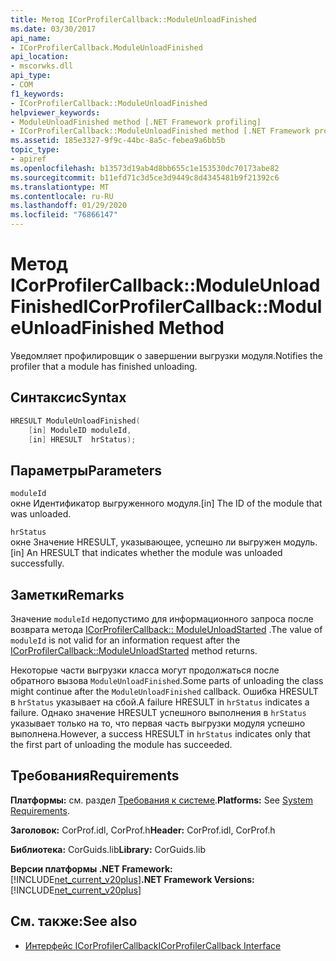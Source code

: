 ```yaml
---
title: Метод ICorProfilerCallback::ModuleUnloadFinished
ms.date: 03/30/2017
api_name:
- ICorProfilerCallback.ModuleUnloadFinished
api_location:
- mscorwks.dll
api_type:
- COM
f1_keywords:
- ICorProfilerCallback::ModuleUnloadFinished
helpviewer_keywords:
- ModuleUnloadFinished method [.NET Framework profiling]
- ICorProfilerCallback::ModuleUnloadFinished method [.NET Framework profiling]
ms.assetid: 185e3327-9f9c-44bc-8a5c-febea9a6bb5b
topic_type:
- apiref
ms.openlocfilehash: b13573d19ab4d8bb655c1e153530dc70173abe82
ms.sourcegitcommit: b11efd71c3d5ce3d9449c8d4345481b9f21392c6
ms.translationtype: MT
ms.contentlocale: ru-RU
ms.lasthandoff: 01/29/2020
ms.locfileid: "76866147"
---
```

# <a name="icorprofilercallbackmoduleunloadfinished-method"></a><span data-ttu-id="9516a-102">Метод ICorProfilerCallback::ModuleUnloadFinished</span><span class="sxs-lookup"><span data-stu-id="9516a-102">ICorProfilerCallback::ModuleUnloadFinished Method</span></span>
<span data-ttu-id="9516a-103">Уведомляет профилировщик о завершении выгрузки модуля.</span><span class="sxs-lookup"><span data-stu-id="9516a-103">Notifies the profiler that a module has finished unloading.</span></span>  
  
## <a name="syntax"></a><span data-ttu-id="9516a-104">Синтаксис</span><span class="sxs-lookup"><span data-stu-id="9516a-104">Syntax</span></span>  
  
```cpp  
HRESULT ModuleUnloadFinished(  
    [in] ModuleID moduleId,  
    [in] HRESULT  hrStatus);  
```  
  
## <a name="parameters"></a><span data-ttu-id="9516a-105">Параметры</span><span class="sxs-lookup"><span data-stu-id="9516a-105">Parameters</span></span>  
 `moduleId`  
 <span data-ttu-id="9516a-106">окне Идентификатор выгруженного модуля.</span><span class="sxs-lookup"><span data-stu-id="9516a-106">[in] The ID of the module that was unloaded.</span></span>  
  
 `hrStatus`  
 <span data-ttu-id="9516a-107">окне Значение HRESULT, указывающее, успешно ли выгружен модуль.</span><span class="sxs-lookup"><span data-stu-id="9516a-107">[in] An HRESULT that indicates whether the module was unloaded successfully.</span></span>  
  
## <a name="remarks"></a><span data-ttu-id="9516a-108">Заметки</span><span class="sxs-lookup"><span data-stu-id="9516a-108">Remarks</span></span>  
 <span data-ttu-id="9516a-109">Значение `moduleId` недопустимо для информационного запроса после возврата метода [ICorProfilerCallback:: ModuleUnloadStarted](icorprofilercallback-moduleunloadstarted-method.md) .</span><span class="sxs-lookup"><span data-stu-id="9516a-109">The value of `moduleId` is not valid for an information request after the [ICorProfilerCallback::ModuleUnloadStarted](icorprofilercallback-moduleunloadstarted-method.md) method returns.</span></span>  
  
 <span data-ttu-id="9516a-110">Некоторые части выгрузки класса могут продолжаться после обратного вызова `ModuleUnloadFinished`.</span><span class="sxs-lookup"><span data-stu-id="9516a-110">Some parts of unloading the class might continue after the `ModuleUnloadFinished` callback.</span></span> <span data-ttu-id="9516a-111">Ошибка HRESULT в `hrStatus` указывает на сбой.</span><span class="sxs-lookup"><span data-stu-id="9516a-111">A failure HRESULT in `hrStatus` indicates a failure.</span></span> <span data-ttu-id="9516a-112">Однако значение HRESULT успешного выполнения в `hrStatus` указывает только на то, что первая часть выгрузки модуля успешно выполнена.</span><span class="sxs-lookup"><span data-stu-id="9516a-112">However, a success HRESULT in `hrStatus` indicates only that the first part of unloading the module has succeeded.</span></span>  
  
## <a name="requirements"></a><span data-ttu-id="9516a-113">Требования</span><span class="sxs-lookup"><span data-stu-id="9516a-113">Requirements</span></span>  
 <span data-ttu-id="9516a-114">**Платформы:** см. раздел [Требования к системе](../../../../docs/framework/get-started/system-requirements.md).</span><span class="sxs-lookup"><span data-stu-id="9516a-114">**Platforms:** See [System Requirements](../../../../docs/framework/get-started/system-requirements.md).</span></span>  
  
 <span data-ttu-id="9516a-115">**Заголовок:** CorProf.idl, CorProf.h</span><span class="sxs-lookup"><span data-stu-id="9516a-115">**Header:** CorProf.idl, CorProf.h</span></span>  
  
 <span data-ttu-id="9516a-116">**Библиотека:** CorGuids.lib</span><span class="sxs-lookup"><span data-stu-id="9516a-116">**Library:** CorGuids.lib</span></span>  
  
 <span data-ttu-id="9516a-117">**Версии платформы .NET Framework:** [!INCLUDE[net_current_v20plus](../../../../includes/net-current-v20plus-md.md)]</span><span class="sxs-lookup"><span data-stu-id="9516a-117">**.NET Framework Versions:** [!INCLUDE[net_current_v20plus](../../../../includes/net-current-v20plus-md.md)]</span></span>  
  
## <a name="see-also"></a><span data-ttu-id="9516a-118">См. также:</span><span class="sxs-lookup"><span data-stu-id="9516a-118">See also</span></span>

- [<span data-ttu-id="9516a-119">Интерфейс ICorProfilerCallback</span><span class="sxs-lookup"><span data-stu-id="9516a-119">ICorProfilerCallback Interface</span></span>](icorprofilercallback-interface.md)
